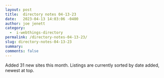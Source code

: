 ```yaml
---
layout: post
title:  directory notes 04-13-23
date:   2023-04-13 14:03:06 -0400
author: joe jenett
category:
  -  i-webthings-directory
permalink: /directory-notes-04-13-23/
slug: directory-notes-04-13-23
summary: 
comments: false
---
```

Added 31 new sites this month. Listings are currently sorted by date added, newest at top.





<a style="display:none;" href="https://brid.gy/publish/mastodon"><small>(cross-posted to mastodon)</small></a>
